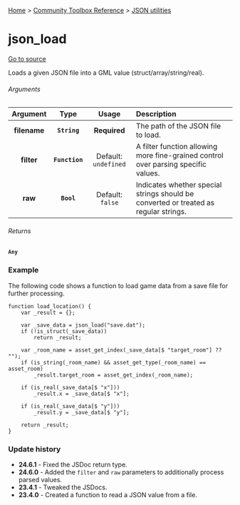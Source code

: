 [Home](/README.md) > [Community Toolbox Reference](/Docs/Reference/Reference.md) > [JSON utilities](/Docs/Reference/Groups/JsonUtils.md)

# json_load

[Go to source](/Community%20Toolbox/scripts/utils_CommunityToolboxJson/utils_CommunityToolboxJson.gml#L7)

Loads a given JSON file into a GML value (struct/array/string/real).

###### Arguments

| Argument | Type | Usage | Description |
|:---:|:---:|:---:|:---|
| **filename** | **`String`** | **Required** | The path of the JSON file to load. |
| **filter** | **`Function`** | Default: `undefined` | A filter function allowing more fine-grained control over parsing specific values. |
| **raw** | **`Bool`** | Default: `false` | Indicates whether special strings should be converted or treated as regular strings. |

###### Returns
**`Any`**

### Example

The following code shows a function to load game data from a save file for further processing.

```gml
function load_location() {
    var _result = {};
    
    var _save_data = json_load("save.dat");
    if (!is_struct(_save_data))
        return _result;
    
    var _room_name = asset_get_index(_save_data[$ "target_room"] ?? "");
    if (is_string(_room_name) && asset_get_type(_room_name) == asset_room)
        _result.target_room = asset_get_index(_room_name);
    
    if (is_real(_save_data[$ "x"]))
        _result.x = _save_data[$ "x"];
    
    if (is_real(_save_data[$ "y"]))
        _result.y = _save_data[$ "y"];
    
    return _result;
}
```

### Update history

- **24.6.1** - Fixed the JSDoc return type.
- **24.6.0** - Added the `filter` and `raw` parameters to additionally process parsed values.
- **23.4.1** - Tweaked the JSDocs.
- **23.4.0** - Created a function to read a JSON value from a file.
